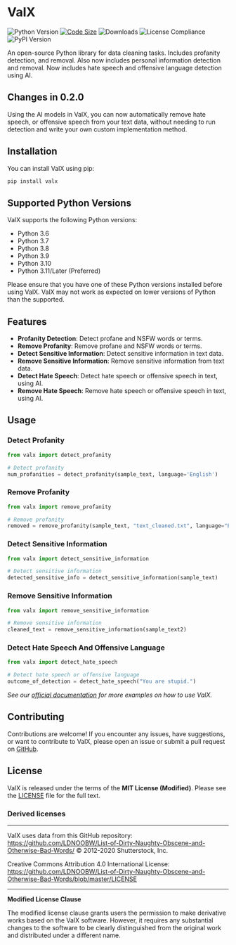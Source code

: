 # ValX
![Python Version](https://img.shields.io/badge/python-3.12-blue.svg)
[![Code Size](https://img.shields.io/github/languages/code-size/infinitode/valx)](https://github.com/infinitode/valx)
![Downloads](https://pepy.tech/badge/valx)
![License Compliance](https://img.shields.io/badge/license-compliance-brightgreen.svg)
![PyPI Version](https://img.shields.io/pypi/v/valx)

An open-source Python library for data cleaning tasks. Includes profanity detection, and removal. Also now includes personal information detection and removal. Now includes hate speech and offensive language detection using AI.

## Changes in 0.2.0

Using the AI models in ValX, you can now automatically remove hate speech, or offensive speech from your text data, without needing to run detection and write your own custom implementation method.

## Installation

You can install ValX using pip:

```bash
pip install valx
```

## Supported Python Versions

ValX supports the following Python versions:

- Python 3.6
- Python 3.7
- Python 3.8
- Python 3.9
- Python 3.10
- Python 3.11/Later (Preferred)

Please ensure that you have one of these Python versions installed before using ValX. ValX may not work as expected on lower versions of Python than the supported.

## Features

- **Profanity Detection**: Detect profane and NSFW words or terms.
- **Remove Profanity**: Remove profane and NSFW words or terms.
- **Detect Sensitive Information**: Detect sensitive information in text data.
- **Remove Sensitive Information**: Remove sensitive information from text data.
- **Detect Hate Speech**: Detect hate speech or offensive speech in text, using AI.
- **Remove Hate Speech**: Remove hate speech or offensive speech in text, using AI.

## Usage

### Detect Profanity

```python
from valx import detect_profanity

# Detect profanity
num_profanities = detect_profanity(sample_text, language='English')
```

### Remove Profanity

```python
from valx import remove_profanity

# Remove profanity
removed = remove_profanity(sample_text, "text_cleaned.txt", language="English")
```

### Detect Sensitive Information

```python
from valx import detect_sensitive_information

# Detect sensitive information
detected_sensitive_info = detect_sensitive_information(sample_text)
```

### Remove Sensitive Information

```python
from valx import remove_sensitive_information

# Remove sensitive information
cleaned_text = remove_sensitive_information(sample_text2)
```

### Detect Hate Speech And Offensive Language

```python
from valx import detect_hate_speech

# Detect hate speech or offensive language
outcome_of_detection = detect_hate_speech("You are stupid.")
```

*See our [official documentation](https://infinitode-docs.gitbook.io/documentation/package-documentation/valx-package-documentation) for more examples on how to use ValX.*

## Contributing

Contributions are welcome! If you encounter any issues, have suggestions, or want to contribute to ValX, please open an issue or submit a pull request on [GitHub](https://github.com/infinitode/valx).

## License

ValX is released under the terms of the **MIT License (Modified)**. Please see the [LICENSE](https://github.com/infinitode/valx/blob/main/LICENSE) file for the full text.

### Derived licenses
---
ValX uses data from this GitHub repository:
https://github.com/LDNOOBW/List-of-Dirty-Naughty-Obscene-and-Otherwise-Bad-Words/
© 2012-2020 Shutterstock, Inc.

Creative Commons Attribution 4.0 International License:
https://github.com/LDNOOBW/List-of-Dirty-Naughty-Obscene-and-Otherwise-Bad-Words/blob/master/LICENSE

---

**Modified License Clause**

The modified license clause grants users the permission to make derivative works based on the ValX software. However, it requires any substantial changes to the software to be clearly distinguished from the original work and distributed under a different name.
